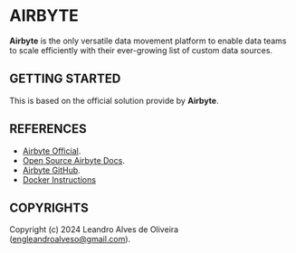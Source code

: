 # AIRBYTE

**Airbyte** is the only versatile data movement platform to enable data teams to scale efficiently with their ever-growing list of custom data sources.

## GETTING STARTED

This is based on the official solution provide by **Airbyte**.

## REFERENCES

- [Airbyte Official](https://airbyte.com/).
- [Open Source Airbyte Docs](https://docs.airbyte.com/).
- [Airbyte GitHub](https://github.com/airbytehq/airbyte).
- [Docker Instructions](https://docs.airbyte.com/deploying-airbyte/docker-compose)

## COPYRIGHTS

Copyright (c) 2024 Leandro Alves de Oliveira (engleandroalveso@gmail.com).